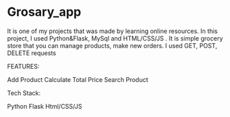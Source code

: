 # Grosary_app
It is one of my projects that was made by learning online resources. In this project, I used Python&amp;Flask, MySql and HTML/CSS/JS . It is simple grocery store that you can manage products, make new orders. I used GET, POST, DELETE requests

FEATURES:

Add Product
Calculate Total Price
Search Product


Tech Stack:

Python
Flask
Html/CSS/JS
